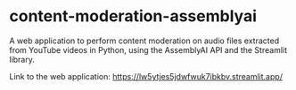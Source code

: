 # content-moderation-assemblyai
A web application to perform content moderation on audio files extracted from YouTube videos in Python, using the AssemblyAI API and the Streamlit library.

Link to the web application: https://lw5ytjes5jdwfwuk7ibkbv.streamlit.app/
